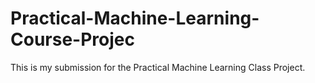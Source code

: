 # Practical-Machine-Learning-Course-Projec
This is my submission for the Practical Machine Learning Class Project.
